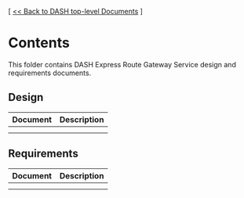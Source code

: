 [ [ << Back to DASH top-level Documents](../README.md#contents) ]

# Contents

This folder contains DASH Express Route Gateway Service design and requirements documents.

## Design
| Document                                               | Description                                  |
| ------------------------------------------------------ | -------------------------------------------- |
| | | 
| | | 


## Requirements 
| Document                                               | Description                                  |
| ------------------------------------------------------ | -------------------------------------------- |
| | |
| | | 